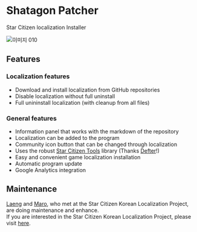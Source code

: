 # Shatagon Patcher
Star Citizen localization Installer

![이미지 010](https://user-images.githubusercontent.com/11701767/110320126-32ed8580-8053-11eb-9930-0b99086ba76e.png)  

## Features
### Localization features
- Download and install localization from GitHub repositories
- Disable localization without full uninstall
- Full unininstall localization (with cleanup from all files)

### General features
- Information panel that works with the markdown of the repository
- Localization can be added to the program
- Community icon button that can be changed through localization
- Uses the robust [Star Citizen Tools](https://github.com/h0useRus/StarCitizen) library (Thanks [Defter](https://github.com/defterai)!)
- Easy and convenient game localization installation
- Automatic program update
- Google Analytics integration

## Maintenance
[Laeng](https://github.com/laeng) and [Maro](https://github.com/marona42), who met at the Star Citizen Korean Localization Project, are doing maintenance and enhance.  
If you are interested in the Star Citizen Korean Localization Project, please visit [here](https://sc.galaxyhub.kr).
